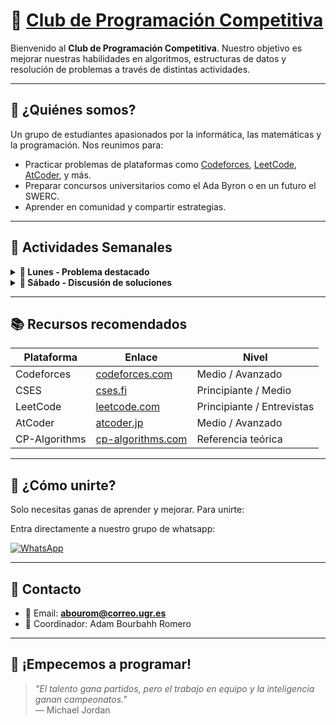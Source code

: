 # 🧠 [Club de Programación Competitiva](https://algoritmiaugr.github.io/)

Bienvenido al **Club de Programación Competitiva**. Nuestro objetivo es mejorar nuestras habilidades en algoritmos, estructuras de datos y resolución de problemas a través de distintas actividades.

---

## 🚀 ¿Quiénes somos?

Un grupo de estudiantes apasionados por la informática, las matemáticas y la programación. Nos reunimos para:

- Practicar problemas de plataformas como [Codeforces](https://codeforces.com), [LeetCode](https://leetcode.com), [AtCoder](https://atcoder.jp), y más.
- Preparar concursos universitarios como el Ada Byron o en un futuro el SWERC.
- Aprender en comunidad y compartir estrategias.

---

## 📅 Actividades Semanales

<details>
  <summary><strong>📌 Lunes - Problema destacado</strong></summary>
  Publicamos un problema representativo y discutimos diferentes formas de abordarlo.
</details>

<details>
  <summary><strong>🧪 Sábado - Discusión de soluciones</strong></summary>
  Analizamos en grupo las soluciones del simulacro, detectamos errores comunes y aprendemos nuevas técnicas.
</details>

---

## 📚 Recursos recomendados

| Plataforma | Enlace | Nivel |
|------------|--------|-------|
| Codeforces | [codeforces.com](https://codeforces.com) | Medio / Avanzado |
| CSES       | [cses.fi](https://cses.fi/problemset/)   | Principiante / Medio |
| LeetCode   | [leetcode.com](https://leetcode.com)     | Principiante / Entrevistas |
| AtCoder    | [atcoder.jp](https://atcoder.jp)         | Medio / Avanzado |
| CP-Algorithms | [cp-algorithms.com](https://cp-algorithms.com) | Referencia teórica |

---

## 🎯 ¿Cómo unirte?

Solo necesitas ganas de aprender y mejorar. Para unirte:

Entra directamente a nuestro grupo de whatsapp:

<a href="https://chat.whatsapp.com/EJP8DQe7Zqe2nk9QTO17z0
" target="_blank">
<img src="https://img.shields.io/badge/Unirse%20al%20WhatsApp-25D366?style=for-the-badge&logo=whatsapp&logoColor=white" alt="WhatsApp">
</a>

---

## 💬 Contacto

- 📧 Email: **abourom@correo.ugr.es**
- 🧠 Coordinador: Adam Bourbahh Romero

---

## 🏁 ¡Empecemos a programar!

> _"El talento gana partidos, pero el trabajo en equipo y la inteligencia ganan campeonatos."_  
> — Michael Jordan
